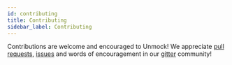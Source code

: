 ```yaml
---
id: contributing
title: Contributing
sidebar_label: Contributing
---
```


Contributions are welcome and encouraged to Unmock! We appreciate [pull requests](https://www.github.com/unmock/unmock-js), [issues](https://www.github.com/unmock/unmock-js) and words of encouragement in our [gitter](https://gitter.im/unmock/community) community!

